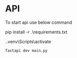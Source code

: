 # API
To start api use below command


pip install -r .\requirements.txt


.\.venv\Scripts\activate

```
fastapi dev main.py
```